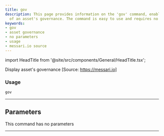 ```yaml
---
title: gov
description: This page provides information on the 'gov' command, enabling the display
  of an asset's governance. The command is easy to use and requires no parameters.
keywords:
- gov
- asset governance
- no parameters
- usage
- messari.io source
---
```


import HeadTitle from '@site/src/components/General/HeadTitle.tsx';

<HeadTitle title="crypto/dd/gov - Reference | OpenBB Terminal Docs" />

Display asset's governance [Source: https://messari.io]

### Usage

```python
gov
```

---

## Parameters

This command has no parameters


---
